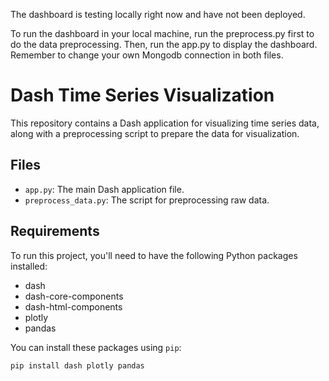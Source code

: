 The dashboard is testing locally right now and have not been deployed.

To run the dashboard in your local machine, run the preprocess.py first to do the data preprocessing. Then, run the app.py to display the dashboard. Remember to change your own Mongodb connection in both files.

# Dash Time Series Visualization

This repository contains a Dash application for visualizing time series data, along with a preprocessing script to prepare the data for visualization.

## Files

- `app.py`: The main Dash application file.
- `preprocess_data.py`: The script for preprocessing raw data.

## Requirements

To run this project, you'll need to have the following Python packages installed:

- dash
- dash-core-components
- dash-html-components
- plotly
- pandas

You can install these packages using `pip`:

```sh
pip install dash plotly pandas
